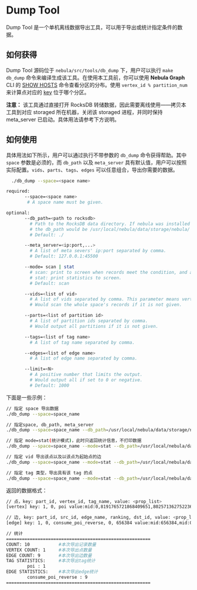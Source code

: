 # Dump Tool

Dump Tool 是一个单机离线数据导出工具，可以用于导出或统计指定条件的数据。

## 如何获得

Dump Tool 源码位于 `nebula/src/tools/db_dump` 下，用户可以执行 `make db_dump` 命令来编译生成该工具。在使用本工具前，你可以使用 **Nebula Graph** CLI 的 [SHOW HOSTS](../../../../../2.query-language/4.statement-syntax/3.utility-statements/show-syntax.md) 命令查看分区的分布。使用 `vertex_id % partition_num` 来计算点对应的 [key](../../../../../1.overview/3.design-and-architecture/2.storage-design.md) 位于哪个分区。

**注意：** 该工具通过直接打开 RocksDB 转储数据，因此需要离线使用——拷贝本工具到对应 storaged 所在机器，关闭该 storaged 进程，并同时保持 meta_server 已启动。具体用法请参考下方说明。

## 如何使用

具体用法如下所示，用户可以通过执行不带参数的 `db_dump` 命令获得帮助。其中 `space` 参数是必须的，而 `db_path` 以及 `meta_server` 具有默认值，用户可以按照实际配置。`vids`、`parts`、`tags`、`edges` 可以任意组合，导出你需要的数据。

```bash
  ./db_dump --space=<space name>

required:
       --space=<space name>
        # A space name must be given.

optional:
       --db_path=<path to rocksdb>
         # Path to the RocksDB data directory. If nebula was installed in `/usr/local/nebula`,
         # the db_path would be /usr/local/nebula/data/storage/nebula/
         # Default: ./

       --meta_server=<ip:port,...>
         # A list of meta severs' ip:port separated by comma.
         # Default: 127.0.0.1:45500

       --mode= scan | stat
         # scan: print to screen when records meet the condition, and also print statistics to screen in final.
         # stat: print statistics to screen.
         # Default: scan

       --vids=<list of vid>
         # A list of vids separated by comma. This parameter means vertex_id/edge_src_id
         # Would scan the whole space's records if it is not given.

       --parts=<list of partition id>
         # A list of partition ids separated by comma.
         # Would output all partitions if it is not given.

       --tags=<list of tag name>
         # A list of tag name separated by comma.

       --edges=<list of edge name>
         # A list of edge name separated by comma.

       --limit=<N>
         # A positive number that limits the output.
         # Would output all if set to 0 or negative.
         # Default: 1000
```

下面是一些示例：

```bash
// 指定 space 导出数据
./db_dump --space=space_name

// 指定space, db_path, meta_server
./db_dump --space=space_name --db_path=/usr/local/nebula/data/storage/nebula/ --meta_server=127.0.0.1:45513

// 指定 mode=stat(统计模式)，此时只返回统计信息，不打印数据
./db_dump --space=space_name --mode=stat --db_path=/usr/local/nebula/data/storage/nebula/ --meta_server=127.0.0.1:45513

// 指定 vid 导出该点以及以该点为起始点的边
./db_dump --space=space_name --mode=stat --db_path=/usr/local/nebula/data/storage/nebula/ --meta_server=127.0.0.1:45513 --vids=123,456

// 指定 tag 类型，导出具有该 tag 的点
./db_dump --space=space_name --mode=stat --db_path=/usr/local/nebula/data/storage/nebula/ --meta_server=127.0.0.1:45513 --tags=tag1,tag2

```

返回的数据格式：

```bash
// 点，key: part_id, vertex_id, tag_name, value: <prop_list>
[vertex] key: 1, 0, poi value:mid:0,8191765721868409651,8025713627522363385,1993089399535188613,3926276052777355165,5123607763506443893,2990089379644866415,poi_name_0,上海,华东,30.2824,120.016,poi_stat_0,poi_fc_0,poi_sc_0,0,poi_star_0,

// 边, key: part_id, src_id, edge_name, ranking, dst_id, value: <prop_list>
[edge] key: 1, 0, consume_poi_reverse, 0, 656384 value:mid:656384,mid:0,7.19312,mid:656384,3897457441682646732,mun:656384,4038264117233984707,dun:656384,empe:656384,mobile:656384,gender:656384,age:656384,rs:656384,fpd:656384,0.75313,1.34433,fpd:656384,0.03567,7.56212,

// 统计
=======================================================
COUNT: 10           #本次导出记录数量
VERTEX COUNT: 1     #本次导出点数量
EDGE COUNT: 9       #本次导出边数量
TAG STATISTICS:     #本次导出tag统计
        poi : 1
EDGE STATISTICS:    #本次导出edge统计
        consume_poi_reverse : 9
=======================================================
```
